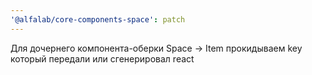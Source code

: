 ```yaml
---
'@alfalab/core-components-space': patch
---
```


Для дочернего компонента-оберки Space -> Item прокидываем key который передали или сгенерировал react
